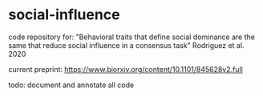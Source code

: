 # social-influence

code repository for:
"Behavioral traits that define social dominance are the same that reduce social influence in a consensus task"
Rodriguez et al. 2020

current preprint:
https://www.biorxiv.org/content/10.1101/845628v2.full

todo:
document and annotate all code

